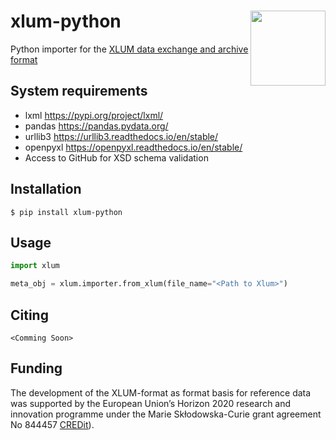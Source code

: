 # xlum-python <img width=120px src="docs/img/xlum-python_logo.png" align="right" />

Python importer for the [XLUM data exchange and archive format](https://github.com/R-Lum/xlum_specification)

## System requirements

- lxml https://pypi.org/project/lxml/
- pandas https://pandas.pydata.org/
- urllib3 https://urllib3.readthedocs.io/en/stable/
- openpyxl https://openpyxl.readthedocs.io/en/stable/
- Access to GitHub for XSD schema validation
  
## Installation

```console
$ pip install xlum-python
```

## Usage
```python
import xlum

meta_obj = xlum.importer.from_xlum(file_name="<Path to Xlum>")
```

## Citing
```
<Comming Soon>
```

## Funding

The development of the XLUM-format as format basis for reference data was supported by the European Union’s Horizon 2020 research and innovation programme under the Marie Skłodowska-Curie grant agreement No 844457 [CREDit](https://cordis.europa.eu/project/id/844457)).
